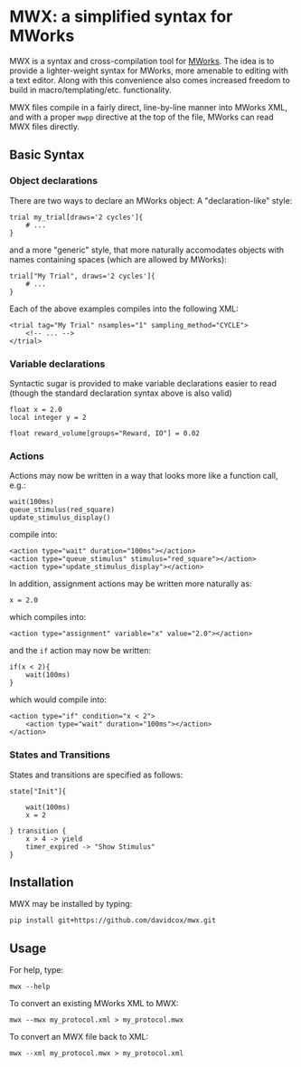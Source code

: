 # MWX: a simplified syntax for MWorks

MWX is a syntax and cross-compilation tool for [MWorks](http://github.com/mworks/mworks).  The idea is to provide a lighter-weight syntax for MWorks, more amenable to editing with a text editor.  Along with this convenience also comes increased freedom to build in macro/templating/etc. functionality.

MWX files compile in a fairly direct, line-by-line manner into MWorks XML, and with a proper `mwpp` directive at the top of the file, MWorks can read MWX files directly.

## Basic Syntax

### Object declarations

There are two ways to declare an MWorks object: A "declaration-like" style:

```
trial my_trial[draws='2 cycles']{
	# ...
}
```

and a more "generic" style, that more naturally accomodates objects with names containing spaces (which are allowed by MWorks):

```
trial["My Trial", draws='2 cycles']{
	# ...
}
```
Each of the above examples compiles into the following XML:

```
<trial tag="My Trial" nsamples="1" sampling_method="CYCLE">
	<!-- ... -->
</trial>
```

### Variable declarations

Syntactic sugar is provided to make variable declarations easier to read (though the standard declaration syntax above is also valid)


```
float x = 2.0
local integer y = 2

float reward_volume[groups="Reward, IO"] = 0.02
```

### Actions

Actions may now be written in a way that looks more like a function call, e.g.:

```
wait(100ms)
queue_stimulus(red_square)
update_stimulus_display()
```

compile into:

```
<action type="wait" duration="100ms"></action>
<action type="queue_stimulus" stimulus="red_square"></action>
<action type="update_stimulus_display"></action>
```

In addition, assignment actions may be written more naturally as:

```
x = 2.0
```

which compiles into:

```
<action type="assignment" variable="x" value="2.0"></action>
```

and the `if` action may now be written:

```
if(x < 2){
	wait(100ms)
}
```

which would compile into:

```
<action type="if" condition="x < 2">
	<action type="wait" duration="100ms"></action>
</action>
```

### States and Transitions

States and transitions are specified as follows:

```
state["Init"]{

	wait(100ms)
	x = 2

} transition {
	x > 4 -> yield
	timer_expired -> "Show Stimulus"
}
```

## Installation

MWX may be installed by typing:

	pip install git+https://github.com/davidcox/mwx.git


## Usage

For help, type:

	mwx --help

To convert an existing MWorks XML to MWX:

	mwx --mwx my_protocol.xml > my_protocol.mwx

To convert an MWX file back to XML:

	mwx --xml my_protocol.mwx > my_protocol.xml